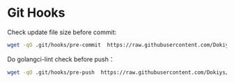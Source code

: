# Git Hooks 

Check update file size before commit:

```bash
wget -qO .git/hooks/pre-commit  https://raw.githubusercontent.com/Dokiys/example/main/shell/git_hooks/pre_commit_filesize_check && git config core.hooksPath .git/hooks && chmod +x .git/hooks/pre-commit
```

Do golangci-lint check before push：

```bash
wget -qO .git/hooks/pre-push  https://raw.githubusercontent.com/Dokiys/example/main/shell/git_hooks/pre_push_golint_check && git config core.hooksPath .git/hooks && chmod +x .git/hooks/pre-push
```



